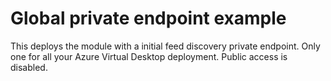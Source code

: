 # Global private endpoint example

This deploys the module with a initial feed discovery private endpoint. Only one for all your Azure Virtual Desktop deployment. Public access is disabled.
